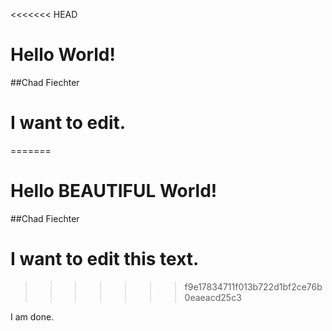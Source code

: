<<<<<<< HEAD
# Hello World!
##Chad Fiechter
# I want to edit. 
=======
# Hello BEAUTIFUL World!
##Chad Fiechter

# I want to edit this text.
>>>>>>> f9e17834711f013b722d1bf2ce76b0eaeacd25c3

I am done.